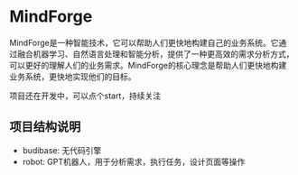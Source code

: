 # MindForge

MindForge是一种智能技术，它可以帮助人们更快地构建自己的业务系统。它通过融合机器学习、自然语言处理和智能分析，提供了一种更高效的需求分析方式，可以更好的理解人们的业务需求。MindForge的核心理念是帮助人们更快地构建业务系统，更快地实现他们的目标。

项目还在开发中，可以点个start，持续关注

## 项目结构说明

- budibase: 无代码引擎
- robot: GPT机器人，用于分析需求，执行任务，设计页面等操作